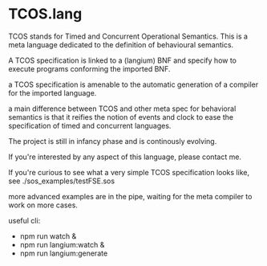 # TCOS.lang

TCOS stands for Timed and Concurrent Operational Semantics.
This is a meta language dedicated to the definition of behavioural semantics.

A TCOS specification is linked to a (langium) BNF and specify how to execute programs conforming the imported BNF.

a TCOS specification is amenable to the automatic generation of a compiler for the imported language.

a main difference between TCOS and other meta spec for behavioral semantics is that it reifies the notion of events and clock to ease the specification of timed and concurrent languages.

The project is still in infancy phase and is continously evolving.

If you're interested by any aspect of this language, please contact me.

If you're curious to see what a very simple TCOS specification looks like, see ./sos_examples/testFSE.sos

more advanced examples are in the pipe, waiting for the meta compiler to work on more cases.

useful cli:
 * npm run watch &
 * npm run langium:watch &
 * npm run langium:generate

